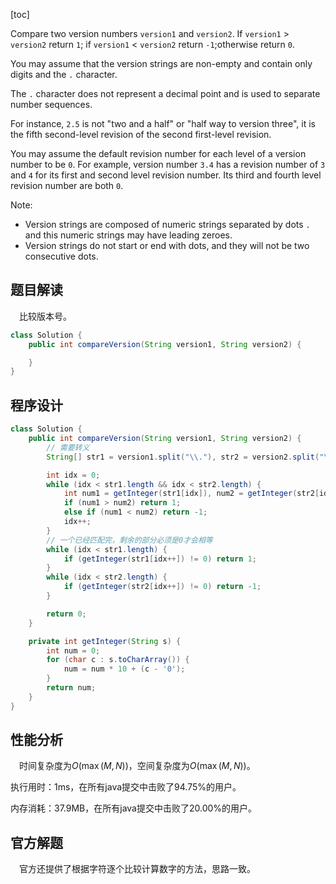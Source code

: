 [toc]

Compare two version numbers `version1` and `version2`.
If `version1` > `version2` return `1`; if `version1` < `version2` return `-1`;otherwise return `0`.

You may assume that the version strings are non-empty and contain only digits and the `.` character.

The `.` character does not represent a decimal point and is used to separate number sequences.

For instance, `2.5` is not "two and a half" or "half way to version three", it is the fifth second-level revision of the second first-level revision.

You may assume the default revision number for each level of a version number to be `0`. For example, version number `3.4` has a revision number of `3` and `4` for its first and second level revision number. Its third and fourth level revision number are both `0`.



Note:

* Version strings are composed of numeric strings separated by dots `.` and this numeric strings may have leading zeroes.
* Version strings do not start or end with dots, and they will not be two consecutive dots.



## 题目解读

&emsp;比较版本号。

```java
class Solution {
    public int compareVersion(String version1, String version2) {

    }
}
```

## 程序设计



```java
class Solution {
    public int compareVersion(String version1, String version2) {
        // 需要转义
        String[] str1 = version1.split("\\."), str2 = version2.split("\\.");

        int idx = 0;
        while (idx < str1.length && idx < str2.length) {
            int num1 = getInteger(str1[idx]), num2 = getInteger(str2[idx]);
            if (num1 > num2) return 1;
            else if (num1 < num2) return -1;
            idx++;
        }
        // 一个已经匹配完，剩余的部分必须是0才会相等
        while (idx < str1.length) {
            if (getInteger(str1[idx++]) != 0) return 1;
        }
        while (idx < str2.length) {
            if (getInteger(str2[idx++]) != 0) return -1; 
        }

        return 0;
    }

    private int getInteger(String s) {
        int num = 0;
        for (char c : s.toCharArray()) {
            num = num * 10 + (c - '0');
        }
        return num;
    }
}
```

## 性能分析

&emsp;时间复杂度为$O(\max(M,N))$，空间复杂度为$O(\max(M,N))$。

执行用时：1ms，在所有java提交中击败了94.75%的用户。

内存消耗：37.9MB，在所有java提交中击败了20.00%的用户。

## 官方解题

&emsp;官方还提供了根据字符逐个比较计算数字的方法，思路一致。